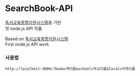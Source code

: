 # SearchBook-API

[독서교육종합지원시스템](http://reading.ssem.or.kr/)을 기반     
첫 node.js API 작품   
    
Based on [독서교육종합지원시스템](http://reading.ssem.or.kr/)    
First node.js API work

### 사용법
`http://localhost:3000/?book=책이름&school=학교이름&local=지역이름`
